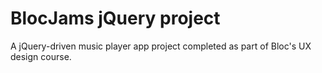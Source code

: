 # BlocJams jQuery project

A jQuery-driven music player app project completed as part of Bloc's UX design course. 

